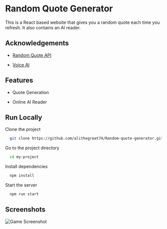 # Random Quote Generator

This is a React based website that gives you a random quote each time you refresh. It also contains an AI reader.




## Acknowledgements

 - [Random Quote API](https://github.com/lukePeavey/quotable)
 
 - [Voice AI](https://lovo.ai/)



## Features

- Quote Generation

- Online AI Reader 


## Run Locally

Clone the project

```bash
  git clone https://github.com/alithegreat74/Random-quote-generator.git
```

Go to the project directory

```bash
  cd my-project
```

Install dependencies

```bash
  npm install
```

Start the server

```bash
  npm run start
```


## Screenshots

![Game Screenshot](https://s6.uupload.ir/files/screenshot_(134)_g6ie.png)
